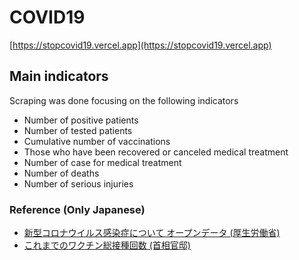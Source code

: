 # COVID19

[https://stopcovid19.vercel.app](https://stopcovid19.vercel.app)

## Main indicators

Scraping was done focusing on the following indicators

- Number of positive patients
- Number of tested patients
- Cumulative number of vaccinations
- Those who have been recovered or canceled medical treatment
- Number of case for medical treatment
- Number of deaths
- Number of serious injuries

### Reference (Only Japanese)

- [新型コロナウイルス感染症について オープンデータ (厚生労働省)](https://www.mhlw.go.jp/stf/covid-19/open-data.html)
- [これまでのワクチン総接種回数 (首相官邸)](https://www.kantei.go.jp/jp/headline/kansensho/vaccine.html)
